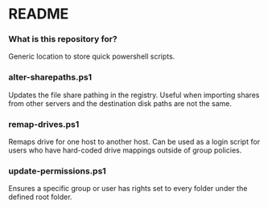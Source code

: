 # README #


### What is this repository for? ###

Generic location to store quick powershell scripts.


### alter-sharepaths.ps1 ###
Updates the file share pathing in the registry.  Useful when importing shares from other servers and the destination disk paths are not the same.

### remap-drives.ps1 ###
Remaps drive for one host to another host.  Can be used as a login script for users who have hard-coded drive mappings outside of group policies.

### update-permissions.ps1 ###
Ensures a specific group or user has rights set to every folder under the defined root folder.